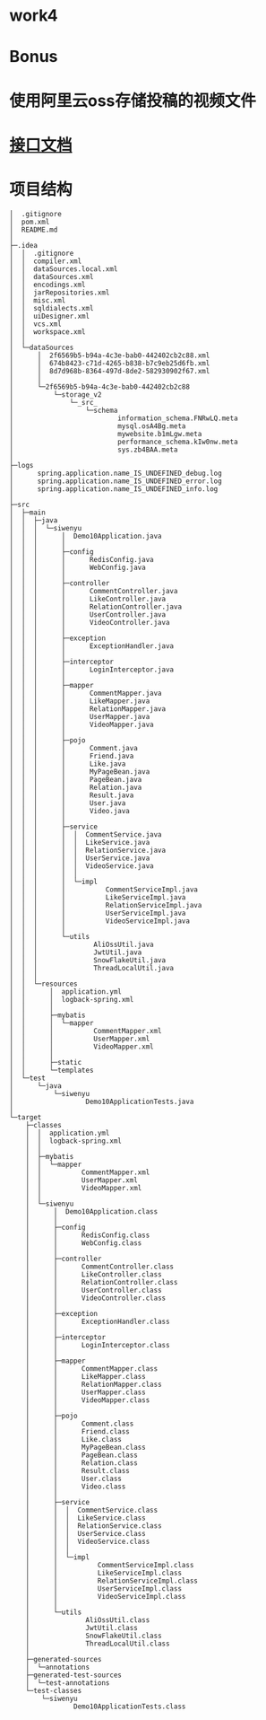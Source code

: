 # work4
# Bonus
# 使用阿里云oss存储投稿的视频文件
# [接口文档](https://apifox.com/apidoc/shared-6c1bc6c1-6281-461f-a5b5-64a326928391/api-149143987)
# 项目结构

    │  .gitignore
    │  pom.xml
    │  README.md
    │
    ├─.idea
    │  │  .gitignore
    │  │  compiler.xml
    │  │  dataSources.local.xml
    │  │  dataSources.xml
    │  │  encodings.xml
    │  │  jarRepositories.xml
    │  │  misc.xml
    │  │  sqldialects.xml
    │  │  uiDesigner.xml
    │  │  vcs.xml
    │  │  workspace.xml
    │  │
    │  └─dataSources
    │      │  2f6569b5-b94a-4c3e-bab0-442402cb2c88.xml
    │      │  674b8423-c71d-4265-b838-b7c9eb25d6fb.xml
    │      │  8d7d968b-8364-497d-8de2-582930902f67.xml
    │      │
    │      └─2f6569b5-b94a-4c3e-bab0-442402cb2c88
    │          └─storage_v2
    │              └─_src_
    │                  └─schema
    │                          information_schema.FNRwLQ.meta
    │                          mysql.osA4Bg.meta
    │                          mywebsite.b1mLgw.meta
    │                          performance_schema.kIw0nw.meta
    │                          sys.zb4BAA.meta
    │
    ├─logs
    │      spring.application.name_IS_UNDEFINED_debug.log
    │      spring.application.name_IS_UNDEFINED_error.log
    │      spring.application.name_IS_UNDEFINED_info.log
    │
    ├─src
    │  ├─main
    │  │  ├─java
    │  │  │  └─siwenyu
    │  │  │      │  Demo10Application.java
    │  │  │      │
    │  │  │      ├─config
    │  │  │      │      RedisConfig.java
    │  │  │      │      WebConfig.java
    │  │  │      │
    │  │  │      ├─controller
    │  │  │      │      CommentController.java
    │  │  │      │      LikeController.java
    │  │  │      │      RelationController.java
    │  │  │      │      UserController.java
    │  │  │      │      VideoController.java
    │  │  │      │
    │  │  │      ├─exception
    │  │  │      │      ExceptionHandler.java
    │  │  │      │
    │  │  │      ├─interceptor
    │  │  │      │      LoginInterceptor.java
    │  │  │      │
    │  │  │      ├─mapper
    │  │  │      │      CommentMapper.java
    │  │  │      │      LikeMapper.java
    │  │  │      │      RelationMapper.java
    │  │  │      │      UserMapper.java
    │  │  │      │      VideoMapper.java
    │  │  │      │
    │  │  │      ├─pojo
    │  │  │      │      Comment.java
    │  │  │      │      Friend.java
    │  │  │      │      Like.java
    │  │  │      │      MyPageBean.java
    │  │  │      │      PageBean.java
    │  │  │      │      Relation.java
    │  │  │      │      Result.java
    │  │  │      │      User.java
    │  │  │      │      Video.java
    │  │  │      │
    │  │  │      ├─service
    │  │  │      │  │  CommentService.java
    │  │  │      │  │  LikeService.java
    │  │  │      │  │  RelationService.java
    │  │  │      │  │  UserService.java
    │  │  │      │  │  VideoService.java
    │  │  │      │  │
    │  │  │      │  └─impl
    │  │  │      │          CommentServiceImpl.java
    │  │  │      │          LikeServiceImpl.java
    │  │  │      │          RelationServiceImpl.java
    │  │  │      │          UserServiceImpl.java
    │  │  │      │          VideoServiceImpl.java
    │  │  │      │
    │  │  │      └─utils
    │  │  │              AliOssUtil.java
    │  │  │              JwtUtil.java
    │  │  │              SnowFlakeUtil.java
    │  │  │              ThreadLocalUtil.java
    │  │  │
    │  │  └─resources
    │  │      │  application.yml
    │  │      │  logback-spring.xml
    │  │      │
    │  │      ├─mybatis
    │  │      │  └─mapper
    │  │      │          CommentMapper.xml
    │  │      │          UserMapper.xml
    │  │      │          VideoMapper.xml
    │  │      │
    │  │      ├─static
    │  │      └─templates
    │  └─test
    │      └─java
    │          └─siwenyu
    │                  Demo10ApplicationTests.java
    │
    └─target
        ├─classes
        │  │  application.yml
        │  │  logback-spring.xml
        │  │
        │  ├─mybatis
        │  │  └─mapper
        │  │          CommentMapper.xml
        │  │          UserMapper.xml
        │  │          VideoMapper.xml
        │  │
        │  └─siwenyu
        │      │  Demo10Application.class
        │      │
        │      ├─config
        │      │      RedisConfig.class
        │      │      WebConfig.class
        │      │
        │      ├─controller
        │      │      CommentController.class
        │      │      LikeController.class
        │      │      RelationController.class
        │      │      UserController.class
        │      │      VideoController.class
        │      │
        │      ├─exception
        │      │      ExceptionHandler.class
        │      │
        │      ├─interceptor
        │      │      LoginInterceptor.class
        │      │
        │      ├─mapper
        │      │      CommentMapper.class
        │      │      LikeMapper.class
        │      │      RelationMapper.class
        │      │      UserMapper.class
        │      │      VideoMapper.class
        │      │
        │      ├─pojo
        │      │      Comment.class
        │      │      Friend.class
        │      │      Like.class
        │      │      MyPageBean.class
        │      │      PageBean.class
        │      │      Relation.class
        │      │      Result.class
        │      │      User.class
        │      │      Video.class
        │      │
        │      ├─service
        │      │  │  CommentService.class
        │      │  │  LikeService.class
        │      │  │  RelationService.class
        │      │  │  UserService.class
        │      │  │  VideoService.class
        │      │  │
        │      │  └─impl
        │      │          CommentServiceImpl.class
        │      │          LikeServiceImpl.class
        │      │          RelationServiceImpl.class
        │      │          UserServiceImpl.class
        │      │          VideoServiceImpl.class
        │      │
        │      └─utils
        │              AliOssUtil.class
        │              JwtUtil.class
        │              SnowFlakeUtil.class
        │              ThreadLocalUtil.class
        │
        ├─generated-sources
        │  └─annotations
        ├─generated-test-sources
        │  └─test-annotations
        └─test-classes
            └─siwenyu
                    Demo10ApplicationTests.class
    
